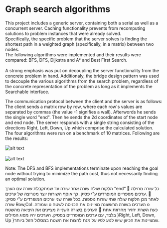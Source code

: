 # Graph search algorithms
This project includes a generic server, containing both a serial as well as a concurrent server. Caching functionality prevents from recomputing solutions to problem instances that were already solved. <br>
Specifically, the specific problem that the server solves is finding the shortest path in a weighted graph (specifically, in a matrix) between two nodes. <br>
The following algorithms were implemented and their results were compared: BFS, DFS, Dijkstra and A* and Best First Search. <br><br>
A strong emphasis was put on decoupling the server functionality from the concrete problem in hand. Additionaly, the bridge design pattern was used to decouple the various 
algorithms from the search problem, regardless of the concrete representation of the problem as long as it implements the Searchable interface. <br>

The communication protocol between the client and the server is as follows:
The client sends a matrix row by row, where each row's values are separated by commas (the value -1 signifies a wall). Afterwords he sends the single word "end".
Then he sends the 2d coordinates of the start node and end node.
The server responds with a single string consisting of the directions Right, Left, Down, Up which comprise the calculated solution. <br>
The four algorithms were run on a benchmark of 10 matrices. Following are the results: <br>

![alt text](https://github.com/fibushj/graph-search-algorithms/blob/master/comparisons/num_nodes.png) <br> <br>
![alt text](https://github.com/fibushj/graph-search-algorithms/blob/master/comparisons/path_cost.png)

Note: The DFS and BFS implementations terminate upon reaching the goal node without trying to minimize the path cost, thus not necessarily finding an optimal solution.


הלקוח שולח שורה אחר שורה עד שמתקבלת שורה עם הערך “end“
 כל שורה מחילה ערכים מספריים המופרדים ע"י פסיק. כך אוסף השורות יוצר מטריצה של
ערכים.
 לאחר מכן הלקוח שולח שתי שורות נוספות. בכל שורה שני ערכים המופרדים ע"י פסיק: שורה
Row,Col .ועמודה
o הערכים בשורה הראשונה מציינים את הכניסה לשטח
o הערכים בשורה השנייה מציינים את היציאה מהשטח
 כעת השרת יחזיר מחרוזת אחת בלבד, עם ערכים המופרדים בפסיק. הערכים יהיו מסוג המילים
}Right, Left, Down, Up }שמציינות את הכיוון שיש לנוע לפיו על מנת לחצות את השטח
במסלול הזול ביותר.
